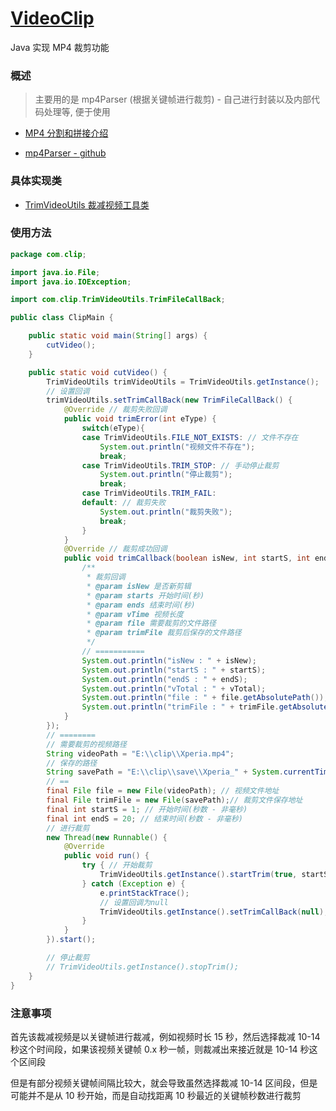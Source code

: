 # [VideoClip](https://github.com/afkT/Java/tree/master/VideoClip)

Java 实现 MP4 裁剪功能

### 概述

> 主要用的是 mp4Parser (根据关键帧进行裁剪) - 自己进行封装以及内部代码处理等, 便于使用

- [MP4 分割和拼接介绍](http://blog.csdn.net/sdvch/article/details/38348475)

- [mp4Parser - github](https://github.com/sannies/mp4parser)


### 具体实现类

- [TrimVideoUtils 裁减视频工具类](https://github.com/afkT/Java/blob/master/VideoClip/src/com/clip/TrimVideoUtils.java)

### 使用方法

```java
package com.clip;

import java.io.File;
import java.io.IOException;

import com.clip.TrimVideoUtils.TrimFileCallBack;

public class ClipMain {

    public static void main(String[] args) {
        cutVideo();
    }

    public static void cutVideo() {
        TrimVideoUtils trimVideoUtils = TrimVideoUtils.getInstance();
        // 设置回调
        trimVideoUtils.setTrimCallBack(new TrimFileCallBack() {
            @Override // 裁剪失败回调
            public void trimError(int eType) {
                switch(eType){
                case TrimVideoUtils.FILE_NOT_EXISTS: // 文件不存在
                    System.out.println("视频文件不存在");
                    break;
                case TrimVideoUtils.TRIM_STOP: // 手动停止裁剪
                    System.out.println("停止裁剪");
                    break;
                case TrimVideoUtils.TRIM_FAIL:
                default: // 裁剪失败
                    System.out.println("裁剪失败");
                    break;
                }
            }
            @Override // 裁剪成功回调
            public void trimCallback(boolean isNew, int startS, int endS, int vTotal, File file, File trimFile) {
                /**
                 * 裁剪回调
                 * @param isNew 是否新剪辑
                 * @param starts 开始时间(秒)
                 * @param ends 结束时间(秒)
                 * @param vTime 视频长度
                 * @param file 需要裁剪的文件路径
                 * @param trimFile 裁剪后保存的文件路径
                 */
                // ===========
                System.out.println("isNew : " + isNew);
                System.out.println("startS : " + startS);
                System.out.println("endS : " + endS);
                System.out.println("vTotal : " + vTotal);
                System.out.println("file : " + file.getAbsolutePath());
                System.out.println("trimFile : " + trimFile.getAbsolutePath());
            }
        });
        // ========
        // 需要裁剪的视频路径
        String videoPath = "E:\\clip\\Xperia.mp4";
        // 保存的路径
        String savePath = "E:\\clip\\save\\Xperia_" + System.currentTimeMillis() + "_cut.mp4";
        // ==
        final File file = new File(videoPath); // 视频文件地址
        final File trimFile = new File(savePath);// 裁剪文件保存地址
        final int startS = 1; // 开始时间(秒数 - 非毫秒)
        final int endS = 20; // 结束时间(秒数 - 非毫秒)
        // 进行裁剪
        new Thread(new Runnable() {
            @Override
            public void run() {
                try { // 开始裁剪
                    TrimVideoUtils.getInstance().startTrim(true, startS, endS, file, trimFile);
                } catch (Exception e) {
                    e.printStackTrace();
                    // 设置回调为null
                    TrimVideoUtils.getInstance().setTrimCallBack(null);
                }
            }
        }).start();

        // 停止裁剪
        // TrimVideoUtils.getInstance().stopTrim();
    }
}
```


### 注意事项

首先该裁减视频是以关键帧进行裁减，例如视频时长 15 秒，然后选择裁减 10-14 秒这个时间段，如果该视频关键帧 0.x 秒一帧，则裁减出来接近就是 10-14 秒这个区间段

但是有部分视频关键帧间隔比较大，就会导致虽然选择裁减 10-14 区间段，但是可能并不是从 10 秒开始，而是自动找距离 10 秒最近的关键帧秒数进行裁剪